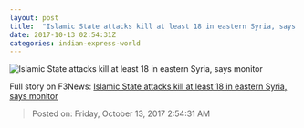 ```yaml
---
layout: post
title:  "Islamic State attacks kill at least 18 in eastern Syria, says monitor"
date: 2017-10-13 02:54:31Z
categories: indian-express-world
---
```


![Islamic State attacks kill at least 18 in eastern Syria, says monitor](http://images.indianexpress.com/2017/09/syria-7593.jpg?w=759)




Full story on F3News: [Islamic State attacks kill at least 18 in eastern Syria, says monitor](http://www.f3nws.com/n/efVxbD)

> Posted on: Friday, October 13, 2017 2:54:31 AM

